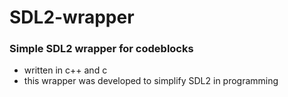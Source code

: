 # SDL2-wrapper
### Simple SDL2 wrapper for codeblocks
* written in c++ and c 
* this wrapper was developed to simplify SDL2 in programming
